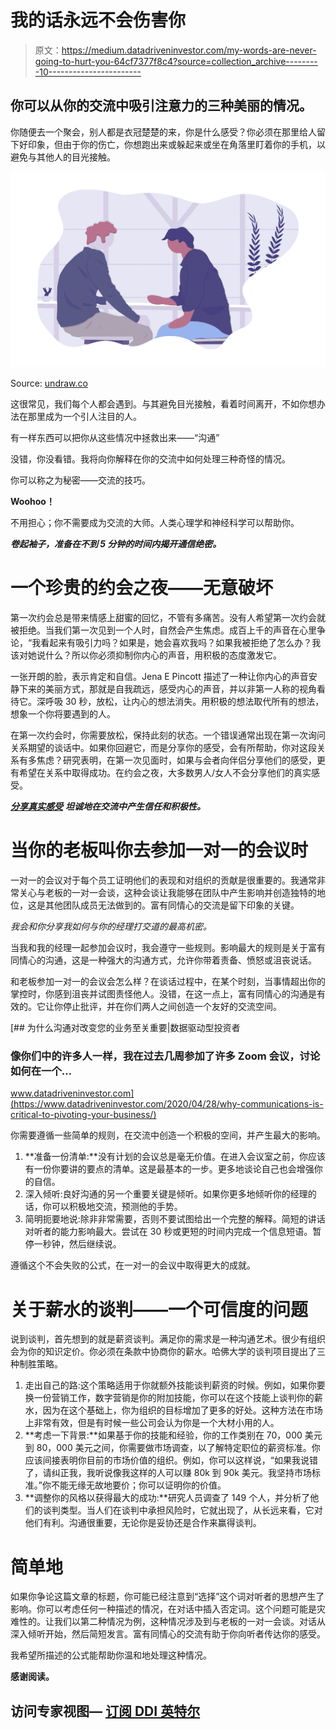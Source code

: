 # 我的话永远不会伤害你

> 原文：<https://medium.datadriveninvestor.com/my-words-are-never-going-to-hurt-you-64cf7377f8c4?source=collection_archive---------10----------------------->

## 你可以从你的交流中吸引注意力的三种美丽的情况。

你随便去一个聚会，别人都是衣冠楚楚的来，你是什么感受？你必须在那里给人留下好印象，但由于你的伤亡，你想跑出来或躲起来或坐在角落里盯着你的手机，以避免与其他人的目光接触。

![](img/6e301393273789cd31edd4d745222608.png)

Source: [undraw.co](https://undraw.co/)

这很常见，我们每个人都会遇到。与其避免目光接触，看着时间离开，不如你想办法在那里成为一个引人注目的人。

有一样东西可以把你从这些情况中拯救出来——“沟通”

没错，你没看错。我将向你解释在你的交流中如何处理三种奇怪的情况。

你可以称之为秘密——交流的技巧。

**Woohoo！**

不用担心；你不需要成为交流的大师。人类心理学和神经科学可以帮助你。

***卷起袖子，准备在不到 5 分钟的时间内揭开通信绝密。***

# 一个珍贵的约会之夜——无意破坏

第一次约会总是带来情感上甜蜜的回忆，不管有多痛苦。没有人希望第一次约会就被拒绝。当我们第一次见到一个人时，自然会产生焦虑。成百上千的声音在心里争论，“我看起来有吸引力吗？如果是，她会喜欢我吗？如果我被拒绝了怎么办？我该对她说什么？所以你必须抑制你内心的声音，用积极的态度激发它。

一张开朗的脸，表示肯定和自信。Jena E Pincott 描述了一种让你内心的声音安静下来的美丽方式，那就是自我疏远，感受内心的声音，并以非第一人称的视角看待它。深呼吸 30 秒，放松，让内心的想法消失。用积极的想法取代所有的想法，想象一个你将要遇到的人。

在第一次约会时，你需要放松，保持此刻的状态。一个错误通常出现在第一次询问关系期望的谈话中。如果你回避它，而是分享你的感受，会有所帮助，你对这段关系有多焦虑？研究表明，在第一次见面时，如果与会者向伴侣分享他们的感受，更有希望在关系中取得成功。在约会之夜，大多数男人/女人不会分享他们的真实感受。

[***分享真实感受***](https://www.psychologytoday.com/nz/blog/the-middle-ground/201511/compassionate-communication) ***坦诚地在交流中产生信任和积极性。***

# 当你的老板叫你去参加一对一的会议时

一对一的会议对于每个员工证明他们的表现和对组织的贡献是很重要的。我通常非常关心与老板的一对一会谈，这种会谈让我能够在团队中产生影响并创造独特的地位，这是其他团队成员无法做到的。富有同情心的交流是留下印象的关键。

*我会和你分享我如何与你的经理打交道的最高机密。*

当我和我的经理一起参加会议时，我会遵守一些规则。影响最大的规则是关于富有同情心的沟通，这是一种强大的沟通方式，允许你带着责备、愤怒或沮丧说话。

和老板参加一对一的会议会怎么样？在谈话过程中，在某个时刻，当事情超出你的掌控时，你感到沮丧并试图责怪他人。没错，在这一点上，富有同情心的沟通是有效的。它让你停止批评，并在你们两人之间创造一个友好的交流空间。

[](https://www.datadriveninvestor.com/2020/04/28/why-communications-is-critical-to-pivoting-your-business/) [## 为什么沟通对改变您的业务至关重要|数据驱动型投资者

### 像你们中的许多人一样，我在过去几周参加了许多 Zoom 会议，讨论如何在一个…

www.datadriveninvestor.com](https://www.datadriveninvestor.com/2020/04/28/why-communications-is-critical-to-pivoting-your-business/) 

你需要遵循一些简单的规则，在交流中创造一个积极的空间，并产生最大的影响。

1.  **准备一份清单:**没有计划的会议总是毫无价值。在进入会议室之前，你应该有一份你要讲的要点的清单。这是最基本的一步。更多地谈论自己也会增强你的自信。
2.  深入倾听:良好沟通的另一个重要关键是倾听。如果你更多地倾听你的经理的话，你可以积极地交流，预测他的手势。
3.  简明扼要地说:除非非常需要，否则不要试图给出一个完整的解释。简短的讲话对听者的能力影响最大。尝试在 30 秒或更短的时间内完成一个信息短语。暂停一秒钟，然后继续说。

遵循这个不会失败的公式，在一对一的会议中取得更大的成就。

# 关于薪水的谈判——一个可信度的问题

说到谈判，首先想到的就是薪资谈判。满足你的需求是一种沟通艺术。很少有组织会为你的知识定价。你必须在条款中协商你的薪水。哈佛大学的谈判项目提出了三种制胜策略。

1.  走出自己的路:这个策略适用于你就额外技能谈判薪资的时候。例如，如果你要换一份营销工作，数字营销是你的附加技能，你可以在这个技能上谈判你的薪水，因为在这个基础上，你为组织的目标增加了更多的好处。这种方法在市场上非常有效，但是有时候一些公司会认为你是一个大材小用的人。
2.  **考虑一下背景:**如果基于你的技能和经验，你的工作类别在 70，000 美元到 80，000 美元之间，你需要做市场调查，以了解特定职位的薪资标准。你应该间接表明你目前的市场价值的组织。例如，你可以这样说，“如果我说错了，请纠正我，我听说像我这样的人可以赚 80k 到 90k 美元。我坚持市场标准。”你不能无缘无故地要价；你可以证明你的价值。
3.  **调整你的风格以获得最大的成功:**研究人员调查了 149 个人，并分析了他们的谈判类型。当人们在谈判中承担风险时，它就出现了，从长远来看，它对他们有利。沟通很重要，无论你是妥协还是合作来赢得谈判。

# 简单地

如果你争论这篇文章的标题，你可能已经注意到“选择”这个词对听者的思想产生了影响。你可以考虑任何一种描述的情况，在对话中插入否定词。这个问题可能是灾难性的。让我们以第二种情况为例，这种情况涉及到与老板的一对一会谈。对话从深入倾听开始，然后简短发言。富有同情心的交流有助于你向听者传达你的感受。

我希望所描述的公式能帮助你温和地处理这种情况。

**感谢阅读。**

## 访问专家视图— [订阅 DDI 英特尔](https://datadriveninvestor.com/ddi-intel)
